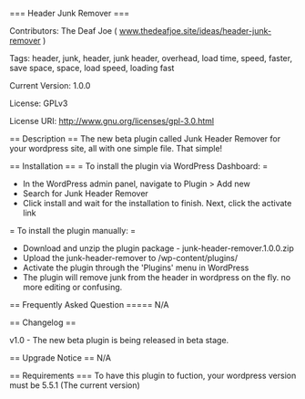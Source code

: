 === Header Junk Remover ===

Contributors: The Deaf Joe ( www.thedeafjoe.site/ideas/header-junk-remover )

Tags: header, junk, header, junk header, overhead, load time, speed, faster, save space, space, load speed, loading fast

Current Version: 1.0.0

License: GPLv3

License URI: http://www.gnu.org/licenses/gpl-3.0.html


== Description ==
The new beta plugin called Junk Header Remover for your wordpress site, all with one simple file. That simple!


== Installation ==
= To install the plugin via WordPress Dashboard: =
* In the WordPress admin panel, navigate to Plugin > Add new
* Search for Junk Header Remover
* Click install and wait for the installation to finish. Next, click the activate link

= To install the plugin manually: =
* Download and unzip the plugin package - junk-header-remover.1.0.0.zip
* Upload the junk-header-remover to /wp-content/plugins/
* Activate the plugin through the 'Plugins' menu in WordPress
* The plugin will remove junk from the header in wordpress on the fly. no more editing or confusing.


== Frequently Asked Question =====
N/A 

== Changelog ==

v1.0  - The new beta plugin is being released in beta stage.


== Upgrade Notice ==
N/A

== Requirements ===
To have this plugin to fuction, your wordpress version must be 5.5.1 (The current version)
